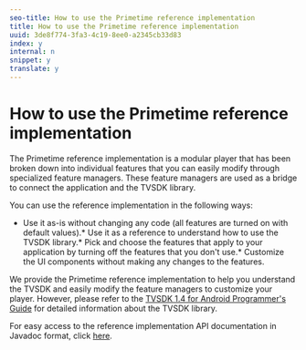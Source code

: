 ```yaml
---
seo-title: How to use the Primetime reference implementation
title: How to use the Primetime reference implementation
uuid: 3de8f774-3fa3-4c19-8ee0-a2345cb33d83
index: y
internal: n
snippet: y
translate: y
---
```


# How to use the Primetime reference implementation

The Primetime reference implementation is a modular player that has been broken down into individual features that you can easily modify through specialized feature managers. These feature managers are used as a bridge to connect the application and the TVSDK library. 

You can use the reference implementation in the following ways: 
* Use it as-is without changing any code (all features are turned on with default values).* Use it as a reference to understand how to use the TVSDK library.* Pick and choose the features that apply to your application by turning off the features that you don't use.* Customize the UI components without making any changes to the features.



We provide the Primetime reference implementation to help you understand the TVSDK and easily modify the feature managers to customize your player. However, please refer to the [TVSDK 1.4 for Android Programmer's Guide](http://help.adobe.com/en_US/primetime/psdk/android/index.html) for detailed information about the TVSDK library. 

For easy access to the reference implementation API documentation in Javadoc format, click [here](http://help.adobe.com/en_US/primetime/reference_implementation/android/javadoc/index.html). 
